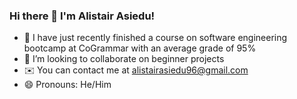 ### Hi there 👋 I'm Alistair Asiedu!

- 🌱 I have just recently finished a course on software engineering bootcamp at CoGrammar with an average grade of 95%
- 👯 I’m looking to collaborate on beginner projects
- ✉️ You can contact me at alistairasiedu96@gmail.com
- 😄 Pronouns: He/Him

